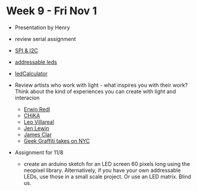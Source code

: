 # Week 9 - Fri Nov 1
* Presentation by Henry 
* review serial assignment
* [SPI & I2C](https://docs.google.com/presentation/d/1c4eIT271VugkO4tDkYmUFk2CjkXINvu-AruC3SfR68I/edit?usp=sharing)
* [addressable leds](leds.md)
* [ledCalculator](https://ledcalculator.net)
* Review artists who work with light - what inspires you with their work? Think about the kind of experiences you can create with light and interacion
  * [Erwin Redl](http://www.paramedia.net/)
  * [CHiKA](https://imagima.com/)
  * [Leo Villareal](http://villareal.net/)
  * [Jen Lewin](https://www.jenlewinstudio.com/)
  * [James Clar](https://www.jamesclar.com/)
  * [Geek Graffiti takes on NYC](https://www.wired.com/2006/04/geek-graffiti-takes-on-new-york/)

* Assignment for 11/8
  * create an arduino sketch for an LED screen 60 pixels long using the neopixel library. Alternatively, if you have your own addressable LEDs, use those in a small scale project. Or use an LED matrix. Blind us.